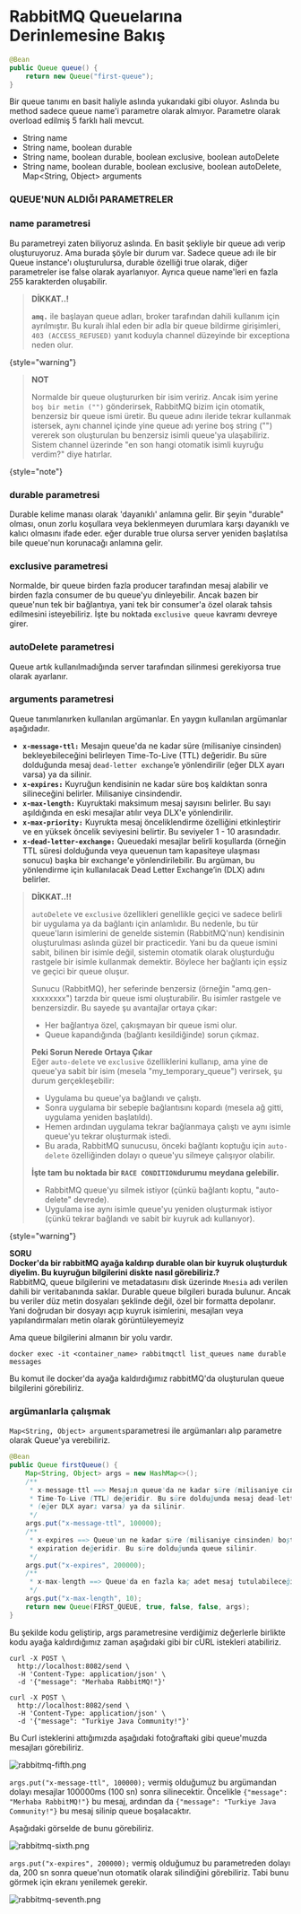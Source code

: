 # RabbitMQ Queuelarına Derinlemesine Bakış

````Java
@Bean
public Queue queue() {
    return new Queue("first-queue");
}
````

Bir queue tanımı en basit haliyle aslında yukarıdaki gibi oluyor. Aslında bu method sadece queue name'i parametre olarak
almıyor. Parametre olarak overload edilmiş 5 farklı hali mevcut.

* String name
* String name, boolean durable
* String name, boolean durable, boolean exclusive, boolean autoDelete
* String name, boolean durable, boolean exclusive, boolean autoDelete, Map<String, Object> arguments

### QUEUE'NUN ALDIĞI PARAMETRELER 
### name parametresi
Bu parametreyi zaten biliyoruz aslında. En basit şekliyle bir queue adı verip oluşturuyoruz.
Ama burada şöyle bir durum var. Sadece queue adı ile bir Queue instance'ı oluşturulursa, durable özelliği true olarak,
diğer parametreler ise false olarak ayarlanıyor. Ayrıca queue name'leri en fazla 255 karakterden oluşabilir.

> **DİKKAT..!**
>
>  **`amq.`** ile başlayan queue adları, broker tarafından dahili kullanım için ayrılmıştır. Bu kuralı ihlal eden bir 
> adla bir queue bildirme girişimleri, `403 (ACCESS_REFUSED)` yanıt koduyla channel düzeyinde bir exceptiona neden olur.
>
{style="warning"}

> **NOT**
>
> Normalde bir queue oluştururken bir isim veririz. Ancak isim yerine `boş bir metin ("")` gönderirsek, RabbitMQ bizim 
> için otomatik, benzersiz bir queue ismi üretir. Bu queue adını ileride tekrar kullanmak istersek, aynı channel içinde 
> yine queue adı yerine boş string ("") vererek son oluşturulan bu benzersiz isimli queue'ya ulaşabiliriz. 
> Sistem channel üzerinde "en son hangi otomatik isimli kuyruğu verdim?" diye hatırlar.
>
{style="note"}

### durable parametresi
Durable kelime manası olarak 'dayanıklı' anlamına gelir. Bir şeyin "durable" olması, onun zorlu koşullara veya 
beklenmeyen durumlara karşı dayanıklı ve kalıcı olmasını ifade eder. eğer durable true olursa server yeniden başlatılsa 
bile queue'nun korunacağı anlamına gelir.

### exclusive parametresi
Normalde, bir queue birden fazla producer tarafından mesaj alabilir ve birden fazla consumer de bu queue'yu dinleyebilir. 
Ancak bazen bir queue'nun tek bir bağlantıya, yani tek bir consumer'a özel olarak tahsis edilmesini isteyebiliriz. 
İşte bu noktada `exclusive queue` kavramı devreye girer.

### autoDelete parametresi
Queue artık kullanılmadığında server tarafından silinmesi gerekiyorsa true olarak ayarlanır.

### arguments parametresi
Queue tanımlanırken kullanılan argümanlar. 
En yaygın kullanılan argümanlar aşağıdadır.

* **`x-message-ttl:`** Mesajın queue'da ne kadar süre (milisaniye cinsinden) bekleyebileceğini belirleyen 
Time-To-Live (TTL) değeridir. Bu süre dolduğunda mesaj `dead-letter exchange`’e yönlendirilir (eğer DLX ayarı varsa) 
ya da silinir.
* **`x-expires:`** Kuyruğun kendisinin ne kadar süre boş kaldıktan sonra silineceğini belirler. Milisaniye cinsindendir.
* **`x-max-length:`** Kuyruktaki maksimum mesaj sayısını belirler. Bu sayı aşıldığında en eski mesajlar atılır veya 
DLX'e yönlendirilir.
* **`x-max-priority:`** Kuyrukta mesaj önceliklendirme özelliğini etkinleştirir ve en yüksek öncelik seviyesini belirtir.
Bu seviyeler 1 - 10 arasındadır. 
* **`x-dead-letter-exchange:`** Queuedaki mesajlar belirli koşullarda (örneğin TTL süresi dolduğunda veya queuenun tam 
kapasiteye ulaşması sonucu) başka bir exchange'e yönlendirilebilir. Bu argüman, bu yönlendirme için kullanılacak 
Dead Letter Exchange’in (DLX) adını belirler.

> **DİKKAT..!!**
>
> `autoDelete` ve `exclusive` özellikleri genellikle geçici ve sadece belirli bir uygulama ya da bağlantı için anlamlıdır. 
> Bu nedenle, bu tür queue'ların isimlerini de genelde sistemin (RabbitMQ'nun) kendisinin oluşturulması aslında güzel bir
> practicedir. Yani bu da queue ismini sabit, bilinen bir isimle değil, sistemin otomatik olarak oluşturduğu rastgele bir isimle 
> kullanmak demektir. Böylece her bağlantı için eşsiz ve geçici bir queue oluşur.
> 
> Sunucu (RabbitMQ), her seferinde benzersiz (örneğin "amq.gen-xxxxxxxx") tarzda bir queue ismi oluşturabilir. Bu isimler 
> rastgele ve benzersizdir. Bu sayede şu avantajlar ortaya çıkar:
> * Her bağlantıya özel, çakışmayan bir queue ismi olur.
> * Queue kapandığında (bağlantı kesildiğinde) sorun çıkmaz.
> 
> **Peki Sorun Nerede Ortaya Çıkar** <br/>
> Eğer `auto-delete` ve `exclusive` özelliklerini kullanıp, ama yine de queue'ya sabit bir isim 
> (mesela "my_temporary_queue") verirsek, şu durum gerçekleşebilir:
> * Uygulama bu queue'ya bağlandı ve çalıştı.
> * Sonra uygulama bir sebeple bağlantısını kopardı (mesela ağ gitti, uygulama yeniden başlatıldı).
> * Hemen ardından uygulama tekrar bağlanmaya çalıştı ve aynı isimle queue'yu tekrar oluşturmak istedi.
> * Bu arada, RabbitMQ sunucusu, önceki bağlantı koptuğu için `auto-delete` özelliğinden dolayı o queue'yu silmeye 
> çalışıyor olabilir.
> 
> **İşte tam bu noktada bir `RACE CONDITION`durumu meydana gelebilir.**
> * RabbitMQ queue'yu silmek istiyor (çünkü bağlantı koptu, "auto-delete" devrede).
> * Uygulama ise aynı isimle queue'yu yeniden oluşturmak istiyor (çünkü tekrar bağlandı ve sabit bir kuyruk adı kullanıyor).
>
{style="warning"}

**SORU** <br/>
**Docker'da bir rabbitMQ ayağa kaldırıp durable olan bir kuyruk oluşturduk diyelim. Bu kuyruğun bilgilerini diskte nasıl görebiliriz.?** <br/>
RabbitMQ, queue bilgilerini ve metadatasını disk üzerinde `Mnesia` adı verilen dahili bir veritabanında saklar. Durable 
queue bilgileri burada bulunur. Ancak bu veriler düz metin dosyaları şeklinde değil, özel bir formatta depolanır. 
Yani doğrudan bir dosyayı açıp kuyruk isimlerini, mesajları veya yapılandırmaları metin olarak görüntüleyemeyiz

Ama queue bilgilerini almanın bir yolu vardır.

`docker exec -it <container_name> rabbitmqctl list_queues name durable messages`

Bu komut ile docker'da ayağa kaldırdığımız rabbitMQ'da oluşturulan queue bilgilerini görebiliriz.

### argümanlarla çalışmak
`Map<String, Object> arguments`parametresi ile argümanları alıp parametre olarak Queue'ya verebiliriz.

```Java
@Bean
public Queue firstQueue() {
    Map<String, Object> args = new HashMap<>();
    /**
     * x-message-ttl ==> Mesajın queue'da ne kadar süre (milisaniye cinsinden) bekleyebileceğini belirleyen
     * Time-To-Live (TTL) değeridir. Bu süre dolduğunda mesaj dead-letter exchange ’e yönlendirilir
     * (eğer DLX ayarı varsa) ya da silinir.
     */
    args.put("x-message-ttl", 100000);
    /**
     * x-expires ==> Queue'un ne kadar süre (milisaniye cinsinden) boşta kalabileceğini belirleyen
     * expiration değeridir. Bu süre dolduğunda queue silinir.
     */
    args.put("x-expires", 200000);
    /**
     * x-max-length ==> Queue'da en fazla kaç adet mesaj tutulabileceğini belirleyen maksimum mesaj sayısıdır.
     */
    args.put("x-max-length", 10);
    return new Queue(FIRST_QUEUE, true, false, false, args);
}
```

Bu şekilde kodu geliştirip, args parametresine verdiğimiz değerlerle birlikte kodu ayağa kaldırdığımız zaman aşağıdaki gibi
bir cURL istekleri atabiliriz.

````cURL
curl -X POST \
  http://localhost:8082/send \
  -H 'Content-Type: application/json' \
  -d '{"message": "Merhaba RabbitMQ!"}'

````

````cURL
curl -X POST \
  http://localhost:8082/send \
  -H 'Content-Type: application/json' \
  -d '{"message": "Turkiye Java Community!"}'

````

Bu Curl isteklerini attığımızda aşağıdaki fotoğraftaki gibi queue'muzda mesajları görebiliriz. 

![rabbitmq-fifth.png](rabbitmq-fifth.png)

`args.put("x-message-ttl", 100000);` vermiş olduğumuz bu argümandan dolayı mesajlar 100000ms (100 sn) sonra silinecektir.
Öncelikle `{"message": "Merhaba RabbitMQ!"}` bu mesaj, ardından da `{"message": "Turkiye Java Community!"}` bu mesaj
silinip queue boşalacaktır.

Aşağıdaki görselde de bunu görebiliriz.

![rabbitmq-sixth.png](rabbitmq-sixth.png)

`args.put("x-expires", 200000);` vermiş olduğumuz bu parametreden dolayı da, 200 sn sonra queue'nun otomatik olarak silindiğini
görebiliriz. Tabi bunu görmek için ekranı yenilemek gerekir.

![rabbitmq-seventh.png](rabbitmq-seventh.png)





